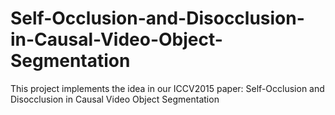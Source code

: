# Self-Occlusion-and-Disocclusion-in-Causal-Video-Object-Segmentation
This project implements the idea in our ICCV2015 paper: Self-Occlusion and Disocclusion in Causal Video Object Segmentation
